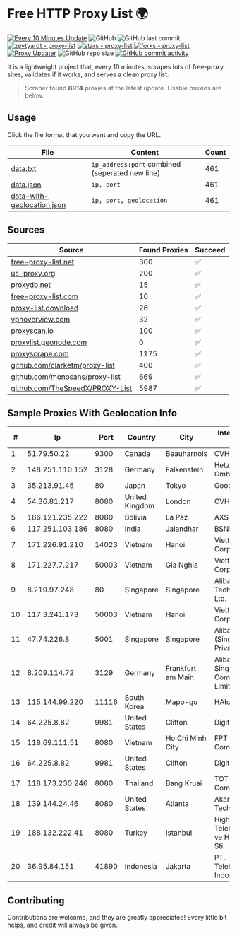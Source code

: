 
# Free HTTP Proxy List 🌍

[![Every 10 Minutes Update](https://github.com/mertguvencli/http-proxy-list/actions/workflows/main.yml/badge.svg?branch=main)](https://github.com/mertguvencli/http-proxy-list/actions/workflows/main.yml)
![GitHub](https://img.shields.io/github/license/mertguvencli/http-proxy-list)
![GitHub last commit](https://img.shields.io/github/last-commit/mertguvencli/http-proxy-list)
[![zevtyardt - proxy-list](https://img.shields.io/static/v1?label=zevtyardt&message=proxy-list&color=blue&logo=github)](https://github.com/zevtyardt/proxy-list "Go to GitHub repo")
[![stars - proxy-list](https://img.shields.io/github/stars/zevtyardt/proxy-list?style=social)](https://github.com/zevtyardt/proxy-list)
[![forks - proxy-list](https://img.shields.io/github/forks/zevtyardt/proxy-list?style=social)](https://github.com/zevtyardt/proxy-list)
[![Proxy Updater](https://github.com/zevtyardt/proxy-list/workflows/Proxy%20Updater/badge.svg)](https://github.com/zevtyardt/proxy-list/actions?query=workflow:"Proxy+Updater")
![GitHub repo size](https://img.shields.io/github/repo-size/zevtyardt/proxy-list)
[![GitHub commit activity](https://img.shields.io/github/commit-activity/m/zevtyardt/proxy-list?logo=commits)](https://github.com/zevtyardt/proxy-list/commits/main)

It is a lightweight project that, every 10 minutes, scrapes lots of free-proxy sites, validates if it works, and serves a clean proxy list.

> Scraper found **8914** proxies at the latest update. Usable proxies are below.

## Usage

Click the file format that you want and copy the URL.

|File|Content|Count|
|----|-------|-----|
|[data.txt](https://raw.githubusercontent.com/mertguvencli/http-proxy-list/main/proxy-list/data.txt)|`ip_address:port` combined (seperated new line)|461|
|[data.json](https://raw.githubusercontent.com/mertguvencli/http-proxy-list/main/proxy-list/data.json)|`ip, port`|461|
|[data-with-geolocation.json](https://raw.githubusercontent.com/mertguvencli/http-proxy-list/main/proxy-list/data-with-geolocation.json)|`ip, port, geolocation`|461|

## Sources

|Source|Found Proxies|Succeed|
|------|-------------|-------|
|[free-proxy-list.net](https://free-proxy-list.net)|300|✅|
|[us-proxy.org](https://www.us-proxy.org)|200|✅|
|[proxydb.net](http://proxydb.net)|15|✅|
|[free-proxy-list.com](https://free-proxy-list.com/?page=&port=&type%5B%5D=http&type%5B%5D=https&up_time=0&search=Search)|10|✅|
|[proxy-list.download](https://www.proxy-list.download/HTTP)|26|✅|
|[vpnoverview.com](https://vpnoverview.com/privacy/anonymous-browsing/free-proxy-servers)|32|✅|
|[proxyscan.io](https://www.proxyscan.io)|100|✅|
|[proxylist.geonode.com](https://proxylist.geonode.com/api/proxy-list?limit=300&page=1&sort_by=lastChecked&sort_type=desc&protocols=http,https)|0|✅|
|[proxyscrape.com](https://api.proxyscrape.com/v2/?request=displayproxies&protocol=http&timeout=10000&country=all&ssl=all&anonymity=all)|1175|✅|
|[github.com/clarketm/proxy-list](https://raw.githubusercontent.com/clarketm/proxy-list/master/proxy-list-raw.txt)|400|✅|
|[github.com/monosans/proxy-list](https://raw.githubusercontent.com/monosans/proxy-list/main/proxies/http.txt)|669|✅|
|[github.com/TheSpeedX/PROXY-List](https://raw.githubusercontent.com/TheSpeedX/PROXY-List/master/http.txt)|5987|✅|


## Sample Proxies With Geolocation Info

|#|Ip|Port|Country|City|Internet Service Provider|
|-|--|----|-------|----|-------------------------|
|1|51.79.50.22|9300|Canada|Beauharnois|OVH SAS|
|2|148.251.110.152|3128|Germany|Falkenstein|Hetzner Online GmbH|
|3|35.213.91.45|80|Japan|Tokyo|Google LLC|
|4|54.36.81.217|8080|United Kingdom|London|OVH SAS|
|5|186.121.235.222|8080|Bolivia|La Paz|AXS Bolivia S. A.|
|6|117.251.103.186|8080|India|Jalandhar|BSNL Internet|
|7|171.226.91.210|14023|Vietnam|Hanoi|Viettel Corporation|
|8|171.227.7.217|50003|Vietnam|Gia Nghia|Viettel Corporation|
|9|8.219.97.248|80|Singapore|Singapore|Alibaba (US) Technology Co., Ltd.|
|10|117.3.241.173|50003|Vietnam|Hanoi|Viettel Corporation|
|11|47.74.226.8|5001|Singapore|Singapore|Alibaba Cloud (Singapore) Private Limited|
|12|8.209.114.72|3129|Germany|Frankfurt am Main|Alibaba.com Singapore E-Commerce Private Limited|
|13|115.144.99.220|11116|South Korea|Mapo-gu|HAIonNet|
|14|64.225.8.82|9981|United States|Clifton|DigitalOcean, LLC|
|15|118.69.111.51|8080|Vietnam|Ho Chi Minh City|FPT Telecom Company|
|16|64.225.8.82|9981|United States|Clifton|DigitalOcean, LLC|
|17|118.173.230.246|8080|Thailand|Bang Kruai|TOT Public Company Limited|
|18|139.144.24.46|8080|United States|Atlanta|Akamai Technologies, Inc.|
|19|188.132.222.41|8080|Turkey|Istanbul|High Speed Telekomunikasyon ve Hab. Hiz. Ltd. Sti.|
|20|36.95.84.151|41890|Indonesia|Jakarta|PT. Telekomunikasi Indonesia|



## Contributing

Contributions are welcome, and they are greatly appreciated! Every
little bit helps, and credit will always be given.

